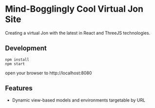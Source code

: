 # Mind-Bogglingly Cool Virtual Jon Site

Creating a virtual Jon with the latest in React and ThreeJS technologies. 

## Development

`npm install`  
`npm start`

open your browser to http://localhost:8080

## Features

- Dynamic view-based models and environments targetable by URL